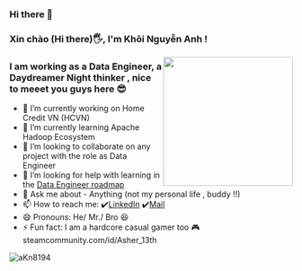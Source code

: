 ### Hi there 👋

<!--
**aKn8194/aKn8194** is a ✨ _special_ ✨ repository because its `README.md` (this file) appears on your GitHub profile.

Here are some ideas to get you started:

-->


### Xin chào (Hi there)🖐, I'm Khôi Nguyễn Anh [ ](https://i.pinimg.com/originals/bb/82/21/bb82217d6c6a89cad939f8c8567f6171.gif)!

<img align='right' src="https://media.giphy.com/media/M9gbBd9nbDrOTu1Mqx/giphy.gif" width="230">
<h3>I am working as a Data Engineer, a Daydreamer Night thinker , nice to meeet you guys here 😎 </h3>

- 🔭 I’m currently working on Home Credit VN (HCVN)
- 🌱 I’m currently learning Apache Hadoop Ecosystem
- 👯 I’m looking to collaborate on any project with the role as Data Engineer
- 🤔 I’m looking for help with learning in the [Data Engineer roadmap](https://github.com/datastacktv/data-engineer-roadmap)
- 💬 Ask me about - Anything (not my personal life , buddy !!)
- 📫 How to reach me: ✔️[LinkedIn](https://www.linkedin.com/in/knguyenanh8194) ✔️[Mail](https://mail.google.com/mail/u/0/?view=cm&fs=1&to=knguyenanh8194@gmail.com.com&su=SUBJECT&body=BODY&tf=1)
- 😄 Pronouns: He/ Mr./ Bro 😆
- ⚡ Fun fact: I am a hardcore casual gamer too 🎮 steamcommunity.com/id/Asher_13th

<p align="left"> <img src="https://komarev.com/ghpvc/?username=aKn8194&label=Profile%20views&color=0e75b6&style=flat-square" alt="aKn8194" /> </p>